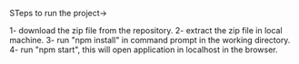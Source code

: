 STeps to run the project->

1- download the zip file from the repository.
2- extract the zip file in local machine.
3- run "npm install" in command prompt in the working directory.
4- run "npm start", this will open application in localhost in the browser.
